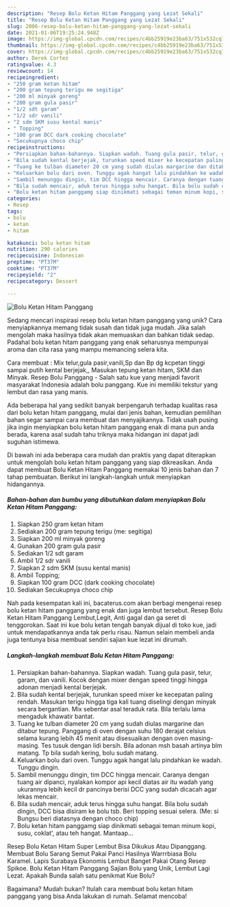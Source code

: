 ```yaml
---
description: "Resep Bolu Ketan Hitam Panggang yang Lezat Sekali"
title: "Resep Bolu Ketan Hitam Panggang yang Lezat Sekali"
slug: 2006-resep-bolu-ketan-hitam-panggang-yang-lezat-sekali
date: 2021-01-06T19:25:24.948Z
image: https://img-global.cpcdn.com/recipes/c4bb25919e23ba63/751x532cq70/bolu-ketan-hitam-panggang-foto-resep-utama.jpg
thumbnail: https://img-global.cpcdn.com/recipes/c4bb25919e23ba63/751x532cq70/bolu-ketan-hitam-panggang-foto-resep-utama.jpg
cover: https://img-global.cpcdn.com/recipes/c4bb25919e23ba63/751x532cq70/bolu-ketan-hitam-panggang-foto-resep-utama.jpg
author: Derek Cortez
ratingvalue: 4.3
reviewcount: 14
recipeingredient:
- "250 gram ketan hitam"
- "200 gram tepung terigu me segitiga"
- "200 ml minyak goreng"
- "200 gram gula pasir"
- "1/2 sdt garam"
- "1/2 sdr vanili"
- "2 sdm SKM susu kental manis"
- " Topping"
- "100 gram DCC dark cooking chocolate"
- "Secukupnya choco chip"
recipeinstructions:
- "Persiapkan bahan-bahannya. Siapkan wadah. Tuang gula pasir, telur, garam, dan vanili. Kocok dengan mixer dengan speed tinggi hingga adonan menjadi kental berjejak."
- "Bila sudah kental berjejak, turunkan speed mixer ke kecepatan paling rendah. Masukan terigu hingga tiga kali tuang diselingi dengan minyak secara bergantian. Mix sebentar asal teraduk rata. Bila terlalu lama mengaduk khawatir bantat."
- "Tuang ke tulban diameter 20 cm yang sudah diulas margarine dan ditabur tepung. Panggang di oven dengan suhu 180 derajat celsius selama kurang lebih 45 menit atau disesuaikan dengan oven masing-masing. Tes tusuk dengan lidi bersih. Bila adonan msh basah artinya blm matang. Tp bila sudah kering, bolu sudah matang."
- "Keluarkan bolu dari oven. Tunggu agak hangat lalu pindahkan ke wadah. Tunggu dingin."
- "Sambil menunggu dingin, tim DCC hingga mencair. Caranya dengan tuang air dipanci, nyalakan kompor api kecil diatas air itu wadah yang ukurannya lebih kecil dr pancinya berisi DCC yang sudah dicacah agar lekas mencair."
- "Bila sudah mencair, aduk terus hingga suhu hangat. Bila bolu sudah dingin, DCC bisa disiram ke bolu tsb. Beri topping sesuai selera. (Me: si Bungsu beri diatasnya dengan choco chip)"
- "Bolu ketan hitam panggamg siap dinikmati sebagai teman minum kopi, susu, coklat&#39;, atau teh hangat. Mantaap..."
categories:
- Resep
tags:
- bolu
- ketan
- hitam

katakunci: bolu ketan hitam 
nutrition: 290 calories
recipecuisine: Indonesian
preptime: "PT37M"
cooktime: "PT37M"
recipeyield: "2"
recipecategory: Dessert

---
```



![Bolu Ketan Hitam Panggang](https://img-global.cpcdn.com/recipes/c4bb25919e23ba63/751x532cq70/bolu-ketan-hitam-panggang-foto-resep-utama.jpg)

Sedang mencari inspirasi resep bolu ketan hitam panggang yang unik? Cara menyiapkannya memang tidak susah dan tidak juga mudah. Jika salah mengolah maka hasilnya tidak akan memuaskan dan bahkan tidak sedap. Padahal bolu ketan hitam panggang yang enak seharusnya mempunyai aroma dan cita rasa yang mampu memancing selera kita.

Cara membuat : Mix telur,gula pasir,vanili,Sp dan Bp dg kcpetan tinggi sampai putih kental berjejak,, Masukan tepung ketan hitam, SKM dan Minyak. Resep Bolu Panggang - Salah satu kue yang menjadi favorit masyarakat Indonesia adalah bolu panggang. Kue ini memiliki tekstur yang lembut dan rasa yang manis.

Ada beberapa hal yang sedikit banyak berpengaruh terhadap kualitas rasa dari bolu ketan hitam panggang, mulai dari jenis bahan, kemudian pemilihan bahan segar sampai cara membuat dan menyajikannya. Tidak usah pusing jika ingin menyiapkan bolu ketan hitam panggang enak di mana pun anda berada, karena asal sudah tahu triknya maka hidangan ini dapat jadi suguhan istimewa.


Di bawah ini ada beberapa cara mudah dan praktis yang dapat diterapkan untuk mengolah bolu ketan hitam panggang yang siap dikreasikan. Anda dapat membuat Bolu Ketan Hitam Panggang memakai 10 jenis bahan dan 7 tahap pembuatan. Berikut ini langkah-langkah untuk menyiapkan hidangannya.

<!--inarticleads1-->

##### Bahan-bahan dan bumbu yang dibutuhkan dalam menyiapkan Bolu Ketan Hitam Panggang:

1. Siapkan 250 gram ketan hitam
1. Sediakan 200 gram tepung terigu (me: segitiga)
1. Siapkan 200 ml minyak goreng
1. Gunakan 200 gram gula pasir
1. Sediakan 1/2 sdt garam
1. Ambil 1/2 sdr vanili
1. Siapkan 2 sdm SKM (susu kental manis)
1. Ambil  Topping;
1. Siapkan 100 gram DCC (dark cooking chocolate)
1. Sediakan Secukupnya choco chip


Nah pada kesempatan kali ini, bacaterus.com akan berbagi mengenai resep bolu ketan hitam panggang yang enak dan juga lembut tersebut. Resep Bolu Ketan Hitam Panggang Lembut,Legit, Anti gagal dan ga seret di tenggorokan. Saat ini kue bolu ketan tengah banyak dijual di toko kue, jadi untuk mendapatkannya anda tak perlu risau. Namun selain membeli anda juga tentunya bisa membuat sendiri sajian kue lezat ini dirumah. 

<!--inarticleads2-->

##### Langkah-langkah membuat Bolu Ketan Hitam Panggang:

1. Persiapkan bahan-bahannya. Siapkan wadah. Tuang gula pasir, telur, garam, dan vanili. Kocok dengan mixer dengan speed tinggi hingga adonan menjadi kental berjejak.
1. Bila sudah kental berjejak, turunkan speed mixer ke kecepatan paling rendah. Masukan terigu hingga tiga kali tuang diselingi dengan minyak secara bergantian. Mix sebentar asal teraduk rata. Bila terlalu lama mengaduk khawatir bantat.
1. Tuang ke tulban diameter 20 cm yang sudah diulas margarine dan ditabur tepung. Panggang di oven dengan suhu 180 derajat celsius selama kurang lebih 45 menit atau disesuaikan dengan oven masing-masing. Tes tusuk dengan lidi bersih. Bila adonan msh basah artinya blm matang. Tp bila sudah kering, bolu sudah matang.
1. Keluarkan bolu dari oven. Tunggu agak hangat lalu pindahkan ke wadah. Tunggu dingin.
1. Sambil menunggu dingin, tim DCC hingga mencair. Caranya dengan tuang air dipanci, nyalakan kompor api kecil diatas air itu wadah yang ukurannya lebih kecil dr pancinya berisi DCC yang sudah dicacah agar lekas mencair.
1. Bila sudah mencair, aduk terus hingga suhu hangat. Bila bolu sudah dingin, DCC bisa disiram ke bolu tsb. Beri topping sesuai selera. (Me: si Bungsu beri diatasnya dengan choco chip)
1. Bolu ketan hitam panggamg siap dinikmati sebagai teman minum kopi, susu, coklat&#39;, atau teh hangat. Mantaap...


Resep Bolu Ketan Hitam Super Lembut Bisa Dikukus Atau Dipanggang. Membuat Bolu Sarang Semut Pakai Panci Hasilnya Warrrbiasa Bolu Karamel. Lapis Surabaya Ekonomis Lembut Banget Pakai Otang Resep Spikoe. Bolu Ketan Hitam Panggang Sajian Bolu yang Unik, Lembut Lagi Lezat. Apakah Bunda salah satu penikmat Kue Bolu? 

Bagaimana? Mudah bukan? Itulah cara membuat bolu ketan hitam panggang yang bisa Anda lakukan di rumah. Selamat mencoba!
